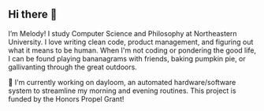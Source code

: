 ## Hi there 👋
I’m Melody! I study Computer Science and Philosophy at Northeastern University. I love writing clean code, product management, and figuring out what it means to be human. When I'm not coding or pondering the good life, I can be found playing bananagrams with friends, baking pumpkin pie, or gallivanting through the great outdoors.

🌱 I'm currently working on dayloom, an automated hardware/software system to streamline my morning and evening routines. This project is funded by the Honors Propel Grant!


<!--
**melodyyu754/melodyyu754** is a ✨ _special_ ✨ repository because its `README.md` (this file) appears on your GitHub profile.

Here are some ideas to get you started:

- 🔭 I’m currently working on ...
- 🌱 I’m currently learning ...
- 👯 I’m looking to collaborate on ...
- 🤔 I’m looking for help with ...
- 💬 Ask me about ...
- 📫 How to reach me: ...
- 😄 Pronouns: ...
- ⚡ Fun fact: ...
-->
